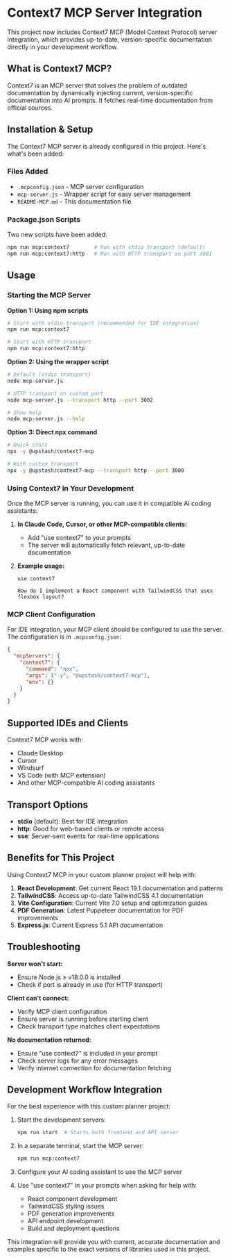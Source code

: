 # Context7 MCP Server Integration

This project now includes Context7 MCP (Model Context Protocol) server integration, which provides up-to-date, version-specific documentation directly in your development workflow.

## What is Context7 MCP?

Context7 is an MCP server that solves the problem of outdated documentation by dynamically injecting current, version-specific documentation into AI prompts. It fetches real-time documentation from official sources.

## Installation & Setup

The Context7 MCP server is already configured in this project. Here's what's been added:

### Files Added
- `.mcpconfig.json` - MCP server configuration
- `mcp-server.js` - Wrapper script for easy server management
- `README-MCP.md` - This documentation file

### Package.json Scripts
Two new scripts have been added:
```bash
npm run mcp:context7        # Run with stdio transport (default)
npm run mcp:context7:http   # Run with HTTP transport on port 3001
```

## Usage

### Starting the MCP Server

**Option 1: Using npm scripts**
```bash
# Start with stdio transport (recommended for IDE integration)
npm run mcp:context7

# Start with HTTP transport
npm run mcp:context7:http
```

**Option 2: Using the wrapper script**
```bash
# Default (stdio transport)
node mcp-server.js

# HTTP transport on custom port
node mcp-server.js --transport http --port 3002

# Show help
node mcp-server.js --help
```

**Option 3: Direct npx command**
```bash
# Quick start
npx -y @upstash/context7-mcp

# With custom transport
npx -y @upstash/context7-mcp --transport http --port 3000
```

### Using Context7 in Your Development

Once the MCP server is running, you can use it in compatible AI coding assistants:

1. **In Claude Code, Cursor, or other MCP-compatible clients:**
   - Add "use context7" to your prompts
   - The server will automatically fetch relevant, up-to-date documentation

2. **Example usage:**
   ```
   use context7
   
   How do I implement a React component with TailwindCSS that uses flexbox layout?
   ```

### MCP Client Configuration

For IDE integration, your MCP client should be configured to use the server. The configuration is in `.mcpconfig.json`:

```json
{
  "mcpServers": {
    "context7": {
      "command": "npx",
      "args": ["-y", "@upstash/context7-mcp"],
      "env": {}
    }
  }
}
```

## Supported IDEs and Clients

Context7 MCP works with:
- Claude Desktop
- Cursor
- Windsurf
- VS Code (with MCP extension)
- And other MCP-compatible AI coding assistants

## Transport Options

- **stdio** (default): Best for IDE integration
- **http**: Good for web-based clients or remote access
- **sse**: Server-sent events for real-time applications

## Benefits for This Project

Using Context7 MCP in your custom planner project will help with:

1. **React Development**: Get current React 19.1 documentation and patterns
2. **TailwindCSS**: Access up-to-date TailwindCSS 4.1 documentation
3. **Vite Configuration**: Current Vite 7.0 setup and optimization guides
4. **PDF Generation**: Latest Puppeteer documentation for PDF improvements
5. **Express.js**: Current Express 5.1 API documentation

## Troubleshooting

**Server won't start:**
- Ensure Node.js ≥ v18.0.0 is installed
- Check if port is already in use (for HTTP transport)

**Client can't connect:**
- Verify MCP client configuration
- Ensure server is running before starting client
- Check transport type matches client expectations

**No documentation returned:**
- Ensure "use context7" is included in your prompt
- Check server logs for any error messages
- Verify internet connection for documentation fetching

## Development Workflow Integration

For the best experience with this custom planner project:

1. Start the development servers:
   ```bash
   npm run start  # Starts both frontend and API server
   ```

2. In a separate terminal, start the MCP server:
   ```bash
   npm run mcp:context7
   ```

3. Configure your AI coding assistant to use the MCP server

4. Use "use context7" in your prompts when asking for help with:
   - React component development
   - TailwindCSS styling issues
   - PDF generation improvements
   - API endpoint development
   - Build and deployment questions

This integration will provide you with current, accurate documentation and examples specific to the exact versions of libraries used in this project.